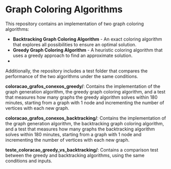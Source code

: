 # Graph Coloring Algorithms
This repository contains an implementation of two graph coloring algorithms:

* **Backtracking Graph Coloring Algorithm** - An exact coloring algorithm that explores all possibilities to ensure an optimal solution.
* **Greedy Graph Coloring Algorithm** - A heuristic coloring algorithm that uses a greedy approach to find an approximate solution.
* 
Additionally, the repository includes a test folder that compares the performance of the two algorithms under the same conditions.

**coloracao_grafos_conexos_greedy/**: Contains the implementation of the graph generation algorithm, the greedy graph coloring algorithm, and a test that measures how many graphs the greedy algorithm solves within 180 minutes, starting from a graph with 1 node and incrementing the number of vertices with each new graph.

**coloracao_grafos_conexos_backtracking/**: Contains the implementation of the graph generation algorithm, the backtracking graph coloring algorithm, and a test that measures how many graphs the backtracking algorithm solves within 180 minutes, starting from a graph with 1 node and incrementing the number of vertices with each new graph.

**teste_coloracao_greedy_vs_backtracking/**: Contains a comparison test between the greedy and backtracking algorithms, using the same conditions and inputs.

